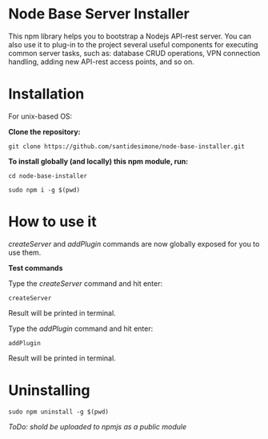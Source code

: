 # Node Base Server Installer

This npm library helps you to bootstrap a Nodejs API-rest server.
You can also use it to plug-in to the project several useful components for executing common server tasks, such as: database CRUD operations, VPN connection handling, adding new API-rest access points, and so on.


# Installation

For unix-based OS:


**Clone the repository:**

```
git clone https://github.com/santidesimone/node-base-installer.git
```

**To install globally (and locally) this npm module, run:**

```
cd node-base-installer
```

```
sudo npm i -g $(pwd)
```

# How to use it

*createServer* and  *addPlugin*  commands are now globally exposed for you to use them.

**Test commands**

Type the *createServer* command and hit enter:
``` 
createServer
```
Result will be printed in terminal.

Type the *addPlugin* command and hit enter:
```
addPlugin 
```
Result will be printed in terminal.

# Uninstalling

```
sudo npm uninstall -g $(pwd)
```

_ToDo: shold be uploaded to npmjs as a public module_
